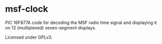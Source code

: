 msf-clock
=========

PIC 16F877A code for decoding the MSF radio time signal and displaying it on 12 (multiplexed) seven-segment displays.

Licensed under GPLv3.
